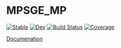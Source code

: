 # MPSGE_MP

[![Stable](https://img.shields.io/badge/docs-stable-blue.svg)](https://mitchphillipson.github.io/MPSGE_MP.jl/stable/)
[![Dev](https://img.shields.io/badge/docs-dev-blue.svg)](https://mitchphillipson.github.io/MPSGE_MP.jl/dev/)
[![Build Status](https://github.com/mitchphillipson/MPSGE_MP.jl/actions/workflows/CI.yml/badge.svg?branch=master)](https://github.com/mitchphillipson/MPSGE_MP.jl/actions/workflows/CI.yml?query=branch%3Amaster)
[![Coverage](https://codecov.io/gh/mitchphillipson/MPSGE_MP.jl/branch/master/graph/badge.svg)](https://codecov.io/gh/mitchphillipson/MPSGE_MP.jl)


[Documenation](https://mitchphillipson.github.io/MPSGE_MP.jl/dev/)